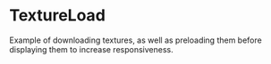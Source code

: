 # TextureLoad

Example of downloading textures, as well as preloading them before displaying them to increase responsiveness.
